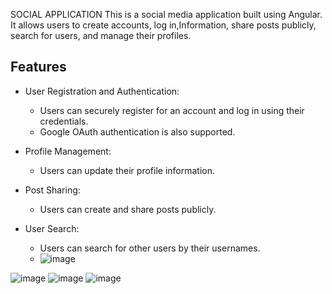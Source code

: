 SOCIAL APPLICATION
This is a social media application built using Angular. It allows users to create accounts, log in,Information, share posts publicly, search for users, and manage their profiles.

## Features

- User Registration and Authentication:
  - Users can securely register for an account and log in using their credentials.
  - Google OAuth authentication is also supported.

- Profile Management:
  - Users can update their profile information.

- Post Sharing:
  - Users can create and share posts publicly.

- User Search:
  - Users can search for other users by their usernames.
  - ![image](https://github.com/krishnapriyasri2004/Social--app/assets/149895153/431a45c9-a0f5-40f4-95cf-d8f4293d89a5)

![image](https://github.com/krishnapriyasri2004/Social--app/assets/149895153/5b2a1582-a329-4145-847d-97a8fedb3c42)
![image](https://github.com/krishnapriyasri2004/Social--app/assets/149895153/13c2eb1c-6c13-4bec-911b-0796bcfc8d0b)
![image](https://github.com/krishnapriyasri2004/Social--app/assets/149895153/0d1579ee-1016-4d25-895d-0b697c9ae6f3)

